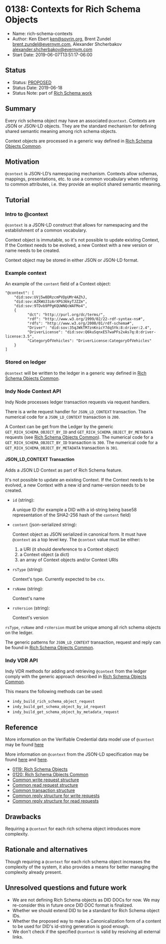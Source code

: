 # 0138: Contexts for Rich Schema Objects
- Name: rich-schema-contexts
- Author: Ken Ebert ken@sovrin.org, Brent Zundel brent.zundel@evernym.com, Alexander Shcherbakov alexander.shcherbakov@evernym.com
- Start Date: 2019-06-07T13:51:17-06:00

## Status
- Status: [PROPOSED](/README.md#hipe-lifecycle)
- Status Date: 2019-06-18
- Status Note: part of [Rich Schema work](0119-rich-schemas/README.md)

## Summary
[summary]: #summary

Every rich schema object may have an associated `@context`. Contexts are JSON or JSON-LD
objects. They are the standard mechanism for defining shared semantic
meaning among rich schema objects.

Context objects are processed in a generic way defined in 
[Rich Schema Objects Common](https://github.com/hyperledger/indy-hipe/tree/master/text/0120-rich-schemas-common).

## Motivation
[motivation]: #motivation

`@context` is JSON-LD’s namespacing mechanism. Contexts allow schemas,
mappings, presentations, etc. to use a common vocabulary when referring to
common attributes, i.e. they provide an explicit shared semantic meaning.

## Tutorial
[tutorial]: #tutorial

### Intro to @context
`@context` is a JSON-LD construct that allows for namespacing and the
establishment of a common vocabulary.

Context object is immutable, so it's not possible to update existing Context, 
If the Context needs to be evolved, a new Context with a new version or name needs to be created.

Context object may be stored in either JSON or JSON-LD format.

### Example context
An example of the `content` field of a Context object:
```
"@context": [
    "did:sov:UVj5w8DRzcmPVDpUMr4AZhJ,
    "did:sov:AZKWUJ3zArXPG36kyTJZZm",
    "did:sov:9TDvb9PPgKQUWNQcWAFMo4",
    {
          "dct": "http://purl.org/dc/terms/",
          "rdf": "http://www.w3.org/1999/02/22-rdf-syntax-ns#",
          "rdfs": "http://www.w3.org/2000/01/rdf-schema#",
          "Driver": "did:sov:35qJWkTM7znKnicY7dq5Yk:8:driver:2.4",
          "DriverLicense": "did:sov:Q6kuSqnxE57waPFs2xAs7q:8:driver-license:3.5",
          "CategoryOfVehicles": "DriverLicense:CategoryOfVehicles"
    }
]
```

### Stored on ledger
`@context` will be written to the ledger in a generic way defined in 
[Rich Schema Objects Common](https://github.com/hyperledger/indy-hipe/tree/master/text/0120-rich-schemas-common#how-rich-schema-objects-are-stored-on-the-ledger).


### Indy Node Context API
Indy Node processes ledger transaction requests via request handlers.

There is a write request handler for `JSON_LD_CONTEXT` transaction.
The numerical code for a `JSON_LD_CONTEXT` transaction is `200`.

A Context can be get from the Ledger by the generic `GET_RICH_SCHEMA_OBJECT_BY_ID` and `GET_RICH_SCHEMA_OBJECT_BY_METADATA`
requests (see [Rich Schema Objects Common](https://github.com/hyperledger/indy-hipe/tree/master/text/0120-rich-schemas-common#querying-rich-schema-objects-from-the-ledger)).
The numerical code for a `GET_RICH_SCHEMA_OBJECT_BY_ID` transaction is `300`.
The numerical code for a `GET_RICH_SCHEMA_OBJECT_BY_METADATA` transaction is `301`.


#### JSON_LD_CONTEXT Transaction

Adds a JSON LD Context as part of Rich Schema feature.

It's not possible to update an existing Context.
If the Context needs to be evolved, a new Context with a new id and name-version needs to be created.



- `id` (string):

     A unique ID (for example a DID with a id-string being base58 representation of the SHA2-256 hash of the `content` field)
     
- `content` (json-serialized string): 

    Context object as JSON serialized in canonical form. It must have `@context` as a top level key.
    The `@context` value must be either:
    1) a URI (it should dereference to a Context object)
    2) a Context object (a dict)
    3) an array of Context objects and/or Context URIs

- `rsType` (string):

    Context's type. Currently expected to be `ctx`.
    
- `rsName` (string):

    Context's name
    
- `rsVersion` (string):

    Context's version
        
`rsType`, `rsName` and `rsVersion` must be unique among all rich schema objects on the ledger.

The generic patterns for `JSON_LD_CONTEXT` transaction, request and reply can be found in [Rich Schema Objects Common](https://github.com/hyperledger/indy-hipe/tree/master/text/0120-rich-schemas-common#common-template-for-all-write-requests-for-rich-schema-objects).



### Indy VDR API
Indy VDR methods for adding and retrieving `@context` from the
ledger comply with the generic approach described in [Rich Schema Objects Common](https://github.com/hyperledger/indy-hipe/tree/master/text/0120-rich-schemas-common#indy-vdr-api).

This means the following methods can be used:
- `indy_build_rich_schema_object_request`
- `indy_build_get_schema_object_by_id_request`
- `indy_build_get_schema_object_by_metadata_request`


## Reference
[reference]: #reference

More information on the Verifiable Credential data model use of `@context`
may be found [here](https://w3c.github.io/vc-data-model/#contexts)

More information on `@context` from the JSON-LD specification may be found
[here](https://w3c.github.io/json-ld-syntax/#the-context) and
[here](https://w3c.github.io/json-ld-syntax/#advanced-context-usage).

- [0119: Rich Schema Objects](https://github.com/hyperledger/indy-hipe/tree/master/text/0119-rich-schemas)
- [0120: Rich Schema Objects Common](https://github.com/hyperledger/indy-hipe/tree/master/text/0120-rich-schemas-common) 
- [Common write request structure](https://github.com/hyperledger/indy-node/blob/master/docs/source/requests.md#common-write-request-structure)
- [Common read request structure](https://github.com/hyperledger/indy-node/blob/master/docs/source/requests.md#common-request-structure)
- [Common transaction structure](https://github.com/hyperledger/indy-node/blob/master/docs/source/transactions.md#common-structure)
- [Common reply structure for write requests](https://github.com/hyperledger/indy-node/blob/master/docs/source/requests.md#reply-structure-for-write-requests)
- [Common reply structure for read requests](https://github.com/hyperledger/indy-node/blob/master/docs/source/requests.md#reply-structure-for-read-requests)


## Drawbacks
[drawbacks]: #drawbacks
Requiring a `@context` for each rich schema object introduces more
complexity.


## Rationale and alternatives
[alternatives]: #alternatives

Though requiring a `@context` for each rich schema object increases the
complexity of the system, it also provides a means for better managing the
complexity already present.

## Unresolved questions and future work
[unresolved]: #unresolved-questions

- We are not defining Rich Schema objects as DID DOCs for now. We may re-consider this in future once DID DOC format
is finalized.
- Whether we should extend DID to be a standard for Rich Schema object IDs.
- Whether the proposed way to make a Canonicalization form of a content to be used for DID's id-string generation is good enough.
- We don't check if the specified `@context` is valid by resolving all external links. 


